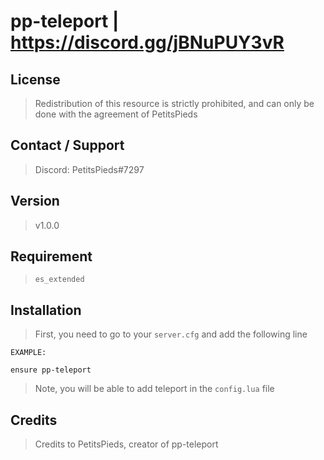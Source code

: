 # pp-teleport | https://discord.gg/jBNuPUY3vR

## License

> Redistribution of this resource is strictly prohibited, and can only be done with the agreement of PetitsPieds

## Contact / Support

> Discord: PetitsPieds#7297

## Version

> v1.0.0

## Requirement

> `es_extended` 

## Installation

> First, you need to go to your `server.cfg` and add the following line

```
EXAMPLE:

ensure pp-teleport
```

> Note, you will be able to add teleport in the `config.lua` file

## Credits

> Credits to PetitsPieds, creator of pp-teleport